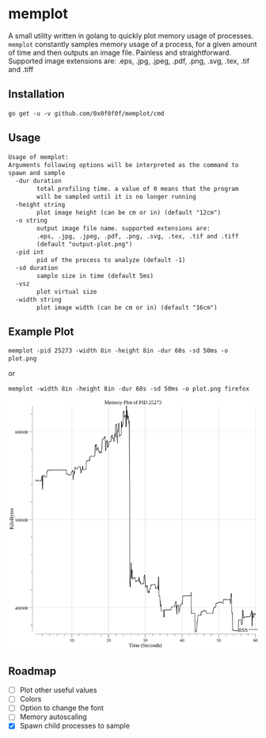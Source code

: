 # memplot

A small utility written in golang to quickly plot memory usage of processes.
`memplot` constantly samples memory usage of a process, for a given 
amount of time and then outputs an image file. Painless and straightforward.
Supported image extensions are: .eps, .jpg, .jpeg, .pdf, .png, .svg, .tex, .tif and .tiff

## Installation
```
go get -u -v github.com/0x0f0f0f/memplot/cmd
```

## Usage

```
Usage of memplot:
Arguments following options will be interpreted as the command to spawn and sample
  -dur duration
    	total profiling time. a value of 0 means that the program
    	will be sampled until it is no longer running
  -height string
    	plot image height (can be cm or in) (default "12cm")
  -o string
    	output image file name. supported extensions are:
    	.eps, .jpg, .jpeg, .pdf, .png, .svg, .tex, .tif and .tiff
    	(default "output-plot.png")
  -pid int
    	pid of the process to analyze (default -1)
  -sd duration
    	sample size in time (default 5ms)
  -vsz
    	plot virtual size
  -width string
    	plot image width (can be cm or in) (default "16cm")
```

## Example Plot 
```
memplot -pid 25273 -width 8in -height 8in -dur 60s -sd 50ms -o plot.png
```
or 
```
memplot -width 8in -height 8in -dur 60s -sd 50ms -o plot.png firefox
```
![](https://raw.githubusercontent.com/0x0f0f0f/memplot/master/plot.png)

## Roadmap 
- [ ] Plot other useful values
- [ ] Colors
- [ ] Option to change the font
- [ ] Memory autoscaling
- [X] Spawn child processes to sample
